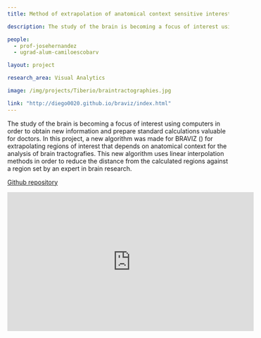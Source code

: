 ```yaml
---
title: Method of extrapolation of anatomical context sensitive interest regions for subject cohortes analysis in brain tractographies

description: The study of the brain is becoming a focus of interest using computers in order to obtain new information and prepare standard calculations valuable for doctors. In this project, a new algorithm was made  for BRAVIZ () for extrapolating regions of interest that depends on anatomical context for the analysis of brain tractografies. This new algorithm uses linear interpolation methods in order to reduce the distance from the calculated regions against a region set by an expert in brain research.

people:
  - prof-josehernandez
  - ugrad-alum-camiloescobarv

layout: project

research_area: Visual Analytics

image: /img/projects/Tiberio/braintractographies.jpg

link: "http://diego0020.github.io/braviz/index.html"
---
```


The study of the brain is becoming a focus of interest using computers in order to obtain new information and prepare standard calculations valuable for doctors. In this project, a new algorithm was made for BRAVIZ () for extrapolating regions of interest that depends on anatomical context for the analysis of brain tractografies. This new algorithm uses linear interpolation methods in order to reduce the distance from the calculated regions against a region set by an expert in brain research.

[Github repository](https://github.com/caev03/Braviz)

<iframe width="560" height="315" src="https://www.youtube.com/embed/_txcGeJd6gZw)" frameborder="0" allowfullscreen></iframe>

